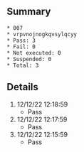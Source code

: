 ## Summary
	* 007
	* vrpvnojnogkqvsylqcyy
	* Pass: 3
	* Fail: 0
	* Not executed: 0
	* Suspended: 0
	* Total: 3
## Details
1. 12/12/22 12:18:59
	* Pass
2. 12/12/22 12:17:59
	* Pass
3. 12/12/22 12:15:59
	* Pass
